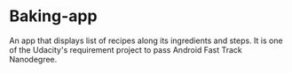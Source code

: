 # Baking-app
An app that displays list of recipes along its ingredients and steps. It is one of the Udacity's requirement project to pass Android Fast Track Nanodegree. 
